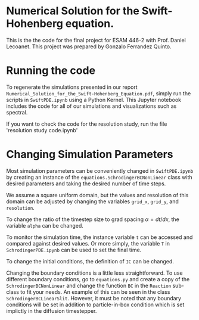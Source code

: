 # Numerical Solution for the Swift-Hohenberg equation.


This is the the code for the final project for ESAM 446-2 with Prof. Daniel Lecoanet. This project was prepared by Gonzalo Ferrandez Quinto.

# Running the code

To regenerate the simulations presented in our report `Numerical_Solution_for_the_Swift-Hohenberg_Equation.pdf`, simply run the scripts in `SwiftPDE.ipynb` using a Python Kernel. This Jupyter notebook includes the code for all of our simulations and visualizations 
such as spectral.

If you want to check the code for the resolution study, run the file 'resolution study code.ipynb'

# Changing Simulation Parameters

Most simulation parameters can be conveniently changed in `SwiftPDE.ipynb` by creating an instance of the `equations.SchrodingerBCNonLinear` class with desired parameters and taking the desired number of time steps.

We assume a square uniform domain, but the values and resolution of this domain can be adjusted by changing the variables `grid_x`, `grid_y`, and `resolution`.

To change the ratio of the timestep size to grad spacing $\alpha = dt/dx$, the variable `alpha` can be changed.

To monitor the simulation time, the instance variable `t` can be accessed and compared against desired values. Or more simply, the variable `T` in `SchrodingerPDE.ipynb` can be used to set the final time.

To change the initial conditions, the definition of `IC` can be changed.

Changing the boundary conditions is a little less straightforward. To use different boundary conditions, go to `equations.py` and create a copy of the `SchrodingerBCNonLinear` and change the function `BC` in the `Reaction` sub-class to fit your needs. An example of this can be seen in the class `SchrodingerBCLinearSlit`. However, it must be noted that any boundary conditions will be set in addition to particle-in-box condition which is set implictly in the diffusion timestepper.
